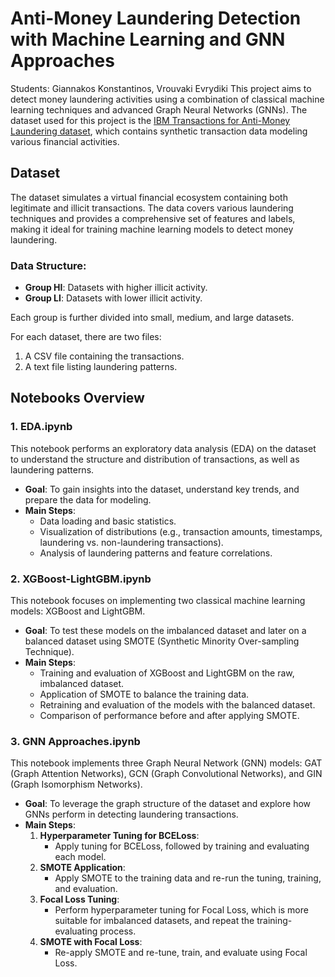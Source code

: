 # Anti-Money Laundering Detection with Machine Learning and GNN Approaches
Students: Giannakos Konstantinos, Vrouvaki Evrydiki
This project aims to detect money laundering activities using a combination of classical machine learning techniques and advanced Graph Neural Networks (GNNs). The dataset used for this project is the [IBM Transactions for Anti-Money Laundering dataset](https://www.kaggle.com/datasets/ealtman2019/ibm-transactions-for-anti-money-laundering-aml/data), which contains synthetic transaction data modeling various financial activities.

## Dataset
The dataset simulates a virtual financial ecosystem containing both legitimate and illicit transactions. The data covers various laundering techniques and provides a comprehensive set of features and labels, making it ideal for training machine learning models to detect money laundering.

### Data Structure:
- **Group HI**: Datasets with higher illicit activity.
- **Group LI**: Datasets with lower illicit activity.
  
Each group is further divided into small, medium, and large datasets.

For each dataset, there are two files:
1. A CSV file containing the transactions.
2. A text file listing laundering patterns.

## Notebooks Overview

### 1. **EDA.ipynb**
This notebook performs an exploratory data analysis (EDA) on the dataset to understand the structure and distribution of transactions, as well as laundering patterns.

- **Goal**: To gain insights into the dataset, understand key trends, and prepare the data for modeling.
- **Main Steps**:
  - Data loading and basic statistics.
  - Visualization of distributions (e.g., transaction amounts, timestamps, laundering vs. non-laundering transactions).
  - Analysis of laundering patterns and feature correlations.

### 2. **XGBoost-LightGBM.ipynb**
This notebook focuses on implementing two classical machine learning models: XGBoost and LightGBM.

- **Goal**: To test these models on the imbalanced dataset and later on a balanced dataset using SMOTE (Synthetic Minority Over-sampling Technique).
- **Main Steps**:
  - Training and evaluation of XGBoost and LightGBM on the raw, imbalanced dataset.
  - Application of SMOTE to balance the training data.
  - Retraining and evaluation of the models with the balanced dataset.
  - Comparison of performance before and after applying SMOTE.

### 3. **GNN Approaches.ipynb**
This notebook implements three Graph Neural Network (GNN) models: GAT (Graph Attention Networks), GCN (Graph Convolutional Networks), and GIN (Graph Isomorphism Networks). 

- **Goal**: To leverage the graph structure of the dataset and explore how GNNs perform in detecting laundering transactions.
- **Main Steps**:
  1. **Hyperparameter Tuning for BCELoss**: 
     - Apply tuning for BCELoss, followed by training and evaluating each model.
  2. **SMOTE Application**: 
     - Apply SMOTE to the training data and re-run the tuning, training, and evaluation.
  3. **Focal Loss Tuning**: 
     - Perform hyperparameter tuning for Focal Loss, which is more suitable for imbalanced datasets, and repeat the training-evaluating process.
  4. **SMOTE with Focal Loss**: 
     - Re-apply SMOTE and re-tune, train, and evaluate using Focal Loss.
